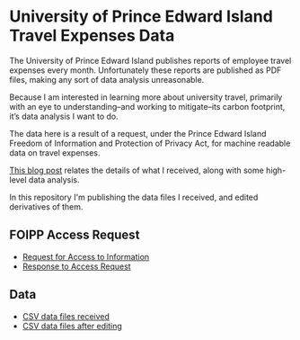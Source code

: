 # University of Prince Edward Island Travel Expenses Data

The University of Prince Edward Island publishes reports of employee travel expenses every month.
Unfortunately these reports are published as PDF files, making any sort of data analysis unreasonable.

Because I am interested in learning more about university travel, primarily with an eye to
understanding–and working to mitigate–its carbon footprint, it’s data analysis I want to do.

The data here is a result of a request, under the Prince Edward Island Freedom of Information and
Protection of Privacy Act, for machine readable data on travel expenses.

[This blog post](https://ruk.ca/content/where-matthew-going-and-why-he-going-there-or-looking-upei-travel-expenses)
relates the details of what I received, along with some high-level data analysis.

In this repository I'm publishing the data files I received, and edited derivatives of them.

## FOIPP Access Request

* [Request for Access to Information](foipp/upei_request_for_information_form.pdf)
* [Response to Access Request](foipp/Response-to-request-s.pdf)

## Data

* [CSV data files received](data/original)
* [CSV data files after editing](data/edited)

